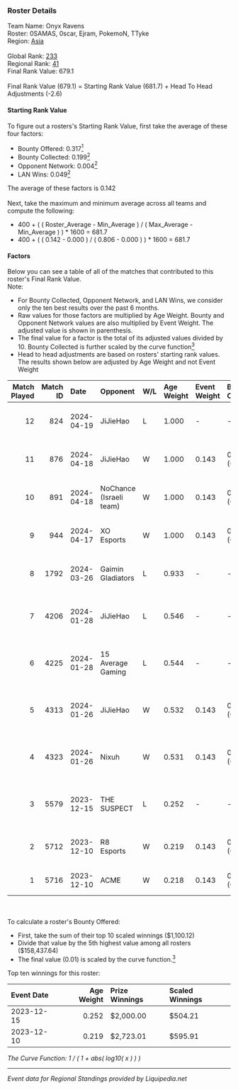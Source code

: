 ### Roster Details<br />
Team Name: Onyx Ravens<br />
Roster: 0SAMAS, 0scar, Ejram, PokemoN, TTyke<br />
Region: [Asia]( ../standings_asia.md)<br />
<br />
Global Rank: [233](../standings_global.md)<br />
Regional Rank: [41]( ../standings_asia.md)<br />
Final Rank Value:  679.1<br />
<br />
Final Rank Value (679.1) = Starting Rank Value (681.7) + Head To Head Adjustments (-2.6)<br />

#### Starting Rank Value<br />
To figure out a rosters's Starting Rank Value, first take the average of these four factors:<br />
- Bounty Offered: 0.317[<sup>1</sup>](#table2)
- Bounty Collected: 0.199[<sup>2</sup>](#table1)
- Opponent Network: 0.004[<sup>2</sup>](#table1)
- LAN Wins: 0.049[<sup>2</sup>](#table1)

The average of these factors is 0.142<br />
<br />
Next, take the maximum and minimum average across all teams and compute the following:<br />
- 400 + ( ( Roster_Average - Min_Average ) / ( Max_Average - Min_Average ) ) * 1600 = 681.7
- 400 + ( ( 0.142 - 0.000 ) / ( 0.806 - 0.000 ) ) * 1600 = 681.7


#### Factors<br />
Below you can see a table of all of the matches that contributed to this roster's Final Rank Value.<br />
Note:<br />

- For Bounty Collected, Opponent Network, and LAN Wins, we consider only the ten best results over the past 6 months.
- Raw values for those factors are multiplied by Age Weight. Bounty and Opponent Network values are also multiplied by Event Weight. The adjusted value is shown in parenthesis.
- The final value for a factor is the total of its adjusted values divided by 10. Bounty Collected is further scaled by the curve function[<sup>3</sup>](#curveFunction)
- Head to head adjustments are based on rosters' starting rank values. The results shown below are adjusted by Age Weight and not Event Weight
<span id="table1"></span><br />


| Match Played | Match ID | Date       | Opponent                | W/L | Age Weight | Event Weight | Bounty Collected | Opponent Network | LAN Wins      | H2H Adj. | Roster                                        |
| -: | -: | :- | :- | :- | :- | :- | :- | :- | :- | -: | :- |
|           12 |      824 | 2024-04-19 | JiJieHao                | L   | 1.000      | -            | -                | -                | -             |   -19.03 | 0SAMAS, 0scar, Ejram, PokemoN, TTyke          |
|           11 |      876 | 2024-04-18 | JiJieHao                | W   | 1.000      | 0.143        | 0.000 (0.000)    | 0.115 (0.016)    | false (0.000) |    11.69 | 0SAMAS, 0scar, Ejram, PokemoN, TTyke          |
|           10 |      891 | 2024-04-18 | NoChance (Israeli team) | W   | 1.000      | 0.143        | 0.000 (0.000)    | 0.036 (0.005)    | false (0.000) |     7.99 | 0SAMAS, 0scar, Ejram, PokemoN, TTyke          |
|            9 |      944 | 2024-04-17 | XO Esports              | W   | 1.000      | 0.143        | 0.000 (0.000)    | 0.000 (0.000)    | false (0.000) |     5.47 | 0SAMAS, 0scar, Ejram, PokemoN, TTyke          |
|            8 |     1792 | 2024-03-26 | Gaimin Gladiators       | L   | 0.933      | -            | -                | -                | -             |    -0.52 | 0SAMAS, 0scar, Ejram, PokemoN, TTyke          |
|            7 |     4206 | 2024-01-28 | JiJieHao                | L   | 0.546      | -            | -                | -                | -             |   -11.13 | 0SAMAS, Ejram, PokemoN, TTyke, tudsoN         |
|            6 |     4225 | 2024-01-28 | 15 Average Gaming       | L   | 0.544      | -            | -                | -                | -             |   -12.24 | 0SAMAS, Ejram, PokemoN, TTyke, tudsoN         |
|            5 |     4313 | 2024-01-26 | JiJieHao                | W   | 0.532      | 0.143        | 0.000 (0.000)    | 0.115 (0.009)    | false (0.000) |     5.34 | 0SAMAS, Ejram, PokemoN, TTyke, tudsoN         |
|            4 |     4323 | 2024-01-26 | Nixuh                   | W   | 0.531      | 0.143        | 0.004 (0.000)    | 0.115 (0.009)    | false (0.000) |     7.76 | 0SAMAS, Ejram, PokemoN, TTyke, tudsoN         |
|            3 |     5579 | 2023-12-15 | THE SUSPECT             | L   | 0.252      | -            | -                | -                | -             |    -4.25 | 0SAMAS, Ejram, PokemoN, TTyke, tudsoN         |
|            2 |     5712 | 2023-12-10 | R8 Esports              | W   | 0.219      | 0.143        | 0.002 (0.000)    | 0.008 (0.000)    | true (0.219)  |     2.18 | Alylelely, Ba6ooooy, HopeDaBe4st, Lacore, tr1 |
|            1 |     5716 | 2023-12-10 | ACME                    | W   | 0.218      | 0.143        | 0.017 (0.001)    | 0.049 (0.002)    | true (0.218)  |     4.12 | alwkze, Faller, JaiHind, R2B2, Zayed          |

<br />
<span id="table2"></span><br />
To calculate a roster's Bounty Offered:<br />

- First, take the sum of their top 10 scaled winnings ($1,100.12)
- Divide that value by the 5th highest value among all rosters ($158,437.64)
- The final value (0.01) is scaled by the curve function.[<sup>3</sup>](#curveFunction)

Top ten winnings for this roster:<br />

| Event Date | Age Weight | Prize Winnings | Scaled Winnings |
| :- | -: | :- | :- |
| 2023-12-15 |      0.252 | $2,000.00      | $504.21         |
| 2023-12-10 |      0.219 | $2,723.01      | $595.91         |


<span id="curveFunction"></span>_The Curve Function: 1 / ( 1 + abs( log10( x ) ) )_<br />

---
_Event data for Regional Standings provided by Liquipedia.net_<br />
